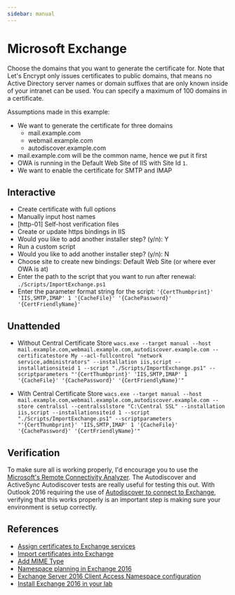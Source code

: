 ```yaml
---
sidebar: manual
---
```


# Microsoft Exchange
Choose the domains that you want to generate the certificate for. Note that Let's Encrypt only 
issues certificates to public domains, that means no Active Directory server names or domain suffixes
that are only known inside of your intranet can be used. You can specify a maximum of 100 domains 
in a certificate.

Assumptions made in this example:

- We want to generate the certificate for three domains
   - mail.example.com
   - webmail.example.com
   - autodiscover.example.com
- mail.example.com will be the common name, hence we put it first
- OWA is running in the Default Web Site of IIS with Site Id `1`.
- We want to enable the certificate for SMTP and IMAP

## Interactive
- Create certificate with full options
- Manually input host names
- [http-01] Self-host verification files
- Create or update https bindings in IIS
- Would you like to add another installer step? (y/n): Y
- Run a custom script
- Would you like to add another installer step? (y/n): N
- Choose site to create new bindings: Default Web Site (or where ever OWA is at)
- Enter the path to the script that you want to run after renewal: `./Scripts/ImportExchange.ps1`
- Enter the parameter format string for the script: `'{CertThumbprint}' 'IIS,SMTP,IMAP' 1 '{CacheFile}' '{CachePassword}' '{CertFriendlyName}'`

## Unattended
- Without Central Certificate Store 
  `wacs.exe --target manual --host mail.example.com,webmail.example.com,autodiscover.example.com --certificatestore My --acl-fullcontrol "network service,administrators" --installation iis,script --installationsiteid 1 --script "./Scripts/ImportExchange.ps1" --scriptparameters "'{CertThumbprint}' 'IIS,SMTP,IMAP' 1 '{CacheFile}' '{CachePassword}' '{CertFriendlyName}'"`

- With Central Certificate Store
`wacs.exe --target manual --host mail.example.com,webmail.example.com,autodiscover.example.com --store centralssl --centralsslstore "C:\Central SSL" --installation iis,script --installationsiteid 1 --script "./Scripts/ImportExchange.ps1" --scriptparameters "'{CertThumbprint}' 'IIS,SMTP,IMAP' 1 '{CacheFile}' '{CachePassword}' '{CertFriendlyName}'"`

## Verification
To make sure all is working properly, I'd encourage you to use the 
[Microsoft's Remote Connectivity Analyzer](https://testconnectivity.microsoft.com/). 
The Autodiscover and ActiveSync Autodiscover tests are really useful for testing this out. 
With Outlook 2016 requiring the use of [Autodiscover to connect to Exchange](http://blogs.technet.com/b/exchange/archive/2015/11/19/outlook-2016-what-exchange-admins-need-to-know.aspx), 
verifying that this works properly is an important step is making sure your environment is setup correctly.

## References
- [Assign certificates to Exchange services](https://technet.microsoft.com/en-us/library/dd351257%28v=exchg.160%29.aspx)
- [Import certificates into Exchange](https://technet.microsoft.com/en-us/library/bb124424(v=exchg.160).aspx)
- [Add MIME Type](https://support.microsoft.com/en-us/kb/326965)
- [Namespace planning in Exchange 2016](http://blogs.technet.com/b/exchange/archive/2015/10/06/namespace-planning-in-exchange-2016.aspx) 
- [Exchange Server 2016 Client Access Namespace configuration](http://exchangeserverpro.com/exchange-server-2016-client-access-namespace-configuration/)
- [Install Exchange 2016 in your lab](https://supertekboy.com/2015/09/22/install-exchange-2016-in-your-lab-part-5/)